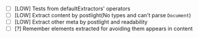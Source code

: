- [ ] [LOW] Tests from defaultExtractors' operators
- [ ] [LOW] Extract content by postlight(No types and can't parse `Document`)
- [ ] [LOW] Extract other meta by postlight and readability
- [ ] [?] Remember elements extracted for avoiding them appears in content
